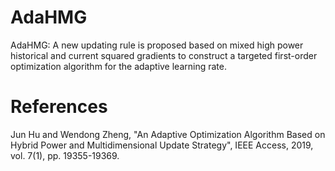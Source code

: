 # AdaHMG
AdaHMG: A new updating rule is proposed based on mixed high power historical and current squared gradients to construct a targeted first-order optimization algorithm for the adaptive learning rate.
# References
Jun Hu and Wendong Zheng, "An Adaptive Optimization Algorithm Based on Hybrid Power and Multidimensional Update Strategy", IEEE Access, 2019, vol. 7(1), pp. 19355-19369.
